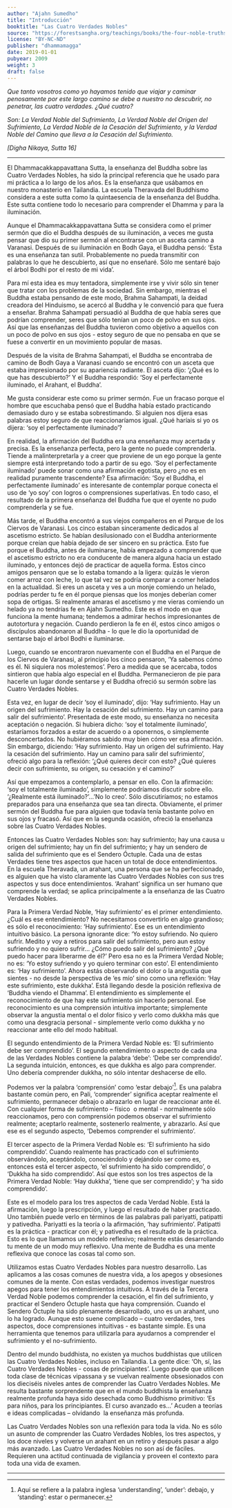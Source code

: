 ```yaml
---
author: "Ajahn Sumedho"
title: "Introducción"
booktitle: "Las Cuatro Verdades Nobles"
source: "https://forestsangha.org/teachings/books/the-four-noble-truths?language=English"
license: "BY-NC-ND"
publisher: "dhammamagga"
date: 2019-01-01
pubyear: 2009 
weight: 3
draft: false
---
```


_Que tanto vosotros como yo hayamos tenido que viajar y caminar penosamente por este largo camino se debe a nuestro no descubrir, no penetrar, las cuatro verdades. ¿Qué cuatro?_  

_Son: La Verdad Noble del Sufrimiento, La Verdad Noble del Origen del Sufrimiento, La Verdad Noble de la Cesación del Sufrimiento, y la Verdad Noble del Camino que lleva a la Cesación del Sufrimiento._  

_[Digha Nikaya, Sutta 16]_  

---

El Dhammacakkappavattana Sutta, la enseñanza del Buddha sobre las Cuatro Verdades Nobles, ha sido la principal referencia que he usado para mi práctica a lo largo de los años. Es la enseñanza que usábamos en nuestro monasterio en Tailandia. La escuela Theravada del Buddhismo considera a este sutta como la quintaesencia de la enseñanza del Buddha. Este sutta contiene todo lo necesario para comprender el Dhamma y para la iluminación.  

Aunque el Dhammacakkappavattana Sutta se considera como el primer sermón que dio el Buddha después de su iluminación, a veces me gusta pensar que dio su primer sermón al encontrarse con un asceta camino a Varanasi. Después de su iluminación en Bodh Gaya, el Buddha pensó: ‘Esta es una enseñanza tan sutil. Probablemente no pueda transmitir con palabras lo que he descubierto, así que no enseñaré. Sólo me sentaré bajo el árbol Bodhi por el resto de mi vida’.  

Para mí esta idea es muy tentadora, simplemente irse y vivir sólo sin tener que tratar con los problemas de la sociedad. Sin embargo, mientras el Buddha estaba pensando de este modo, Brahma Sahampati, la deidad creadora del Hinduismo, se acercó al Buddha y le convenció para que fuera a enseñar. Brahma Sahampati persuadió al Buddha de que había seres que podrían comprender, seres que sólo tenían un poco de polvo en sus ojos. Así que las enseñanzas del Buddha tuvieron como objetivo a aquellos con un poco de polvo en sus ojos - estoy seguro de que no pensaba en que se fuese a convertir en un movimiento popular de masas.  

Después de la visita de Brahma Sahampati, el Buddha se encontraba de camino de Bodh Gaya a Varanasi cuando se encontró con un asceta que estaba impresionado por su apariencia radiante. El asceta dijo: ‘¿Qué es lo que has descubierto?’ Y el Buddha respondió: ‘Soy el perfectamente iluminado, el Arahant, el Buddha’.  

Me gusta considerar este como su primer sermón. Fue un fracaso porque el hombre que escuchaba pensó que el Buddha había estado practicando demasiado duro y se estaba sobrestimando. Si alguien nos dijera esas palabras estoy seguro de que reaccionaríamos igual. ¿Qué haríais si yo os dijera: ‘soy el perfectamente iluminado’?  

En realidad, la afirmación del Buddha era una enseñanza muy acertada y precisa. Es la enseñanza perfecta, pero la gente no puede comprenderla. Tiende a malinterpretarla y a creer que proviene de un ego porque la gente siempre está interpretando todo a partir de su ego. ‘Soy el perfectamente iluminado’ puede sonar como una afirmación egotista, pero ¿no es en realidad puramente trascendente? Esa afirmación: ‘Soy el Buddha, el perfectamente iluminado’ es interesante de contemplar porque conecta el uso de ‘yo soy’ con logros o comprensiones superlativas. En todo caso, el resultado de la primera enseñanza del Buddha fue que el oyente no pudo comprenderla y se fue.  

Más tarde, el Buddha encontró a sus viejos compañeros en el Parque de los Ciervos de Varanasi. Los cinco estaban sinceramente dedicados al ascetismo estricto. Se habían desilusionado con el Buddha anteriormente porque creían que había dejado de ser sincero en su práctica. Esto fue porque el Buddha, antes de iluminarse, había empezado a comprender que el ascetismo estricto no era conducente de manera alguna hacia un estado iluminado, y entonces dejó de practicar de aquella forma. Estos cinco amigos pensaron que se lo estaba tomando a la ligera: quizás le vieron comer arroz con leche, lo que tal vez se podría comparar a comer helados en la actualidad. Si eres un asceta y ves a un monje comiendo un helado, podrías perder tu fe en él porque piensas que los monjes deberían comer sopa de ortigas. Si realmente amaras el ascetismo y me vieras comiendo un helado ya no tendrías fe en Ajahn Sumedho. Este es el modo en que funciona la mente humana; tendemos a admirar hechos impresionantes de autotortura y negación. Cuando perdieron la fe en él, estos cinco amigos o discípulos abandonaron al Buddha - lo que le dio la oportunidad de sentarse bajo el árbol Bodhi e iluminarse.  

Luego, cuando se encontraron nuevamente con el Buddha en el Parque de los Ciervos de Varanasi, al principio los cinco pensaron, ‘Ya sabemos cómo es él. Ni siquiera nos molestemos’. Pero a medida que se acercaba, todos sintieron que había algo especial en el Buddha. Permanecieron de pie para hacerle un lugar donde sentarse y el Buddha ofreció su sermón sobre las Cuatro Verdades Nobles.  

Esta vez, en lugar de decir ‘soy el iluminado’, dijo: ‘Hay sufrimiento. Hay un origen del sufrimiento. Hay la cesación del sufrimiento. Hay un camino para salir del sufrimiento’. Presentada de este modo, su enseñanza no necesita aceptación o negación. Si hubiera dicho: ‘soy el totalmente iluminado’, estaríamos forzados a estar de acuerdo o a oponernos, o simplemente desconcertados. No hubiéramos sabido muy bien cómo ver esa afirmación. Sin embargo, diciendo: ‘Hay sufrimiento. Hay un origen del sufrimiento. Hay la cesación del sufrimiento. Hay un camino para salir del sufrimiento’, ofreció algo para la reflexión: ‘¿Qué quieres decir con esto? ¿Qué quieres decir con sufrimiento, su origen, su cesación y el camino?’  

Así que empezamos a contemplarlo, a pensar en ello. Con la afirmación: ‘soy el totalmente iluminado’, simplemente podríamos discutir sobre ello. ‘¿Realmente está iluminado?’...’No lo creo’. Sólo discutiríamos; no estamos preparados para una enseñanza que sea tan directa. Obviamente, el primer sermón del Buddha fue para alguien que todavía tenía bastante polvo en sus ojos y fracasó. Así que en la segunda ocasión, ofreció la enseñanza sobre las Cuatro Verdades Nobles.  

Entonces las Cuatro Verdades Nobles son: hay sufrimiento; hay una causa u origen del sufrimiento; hay un fin del sufrimiento; y hay un sendero de salida del sufrimiento que es el Sendero Óctuple. Cada una de estas Verdades tiene tres aspectos que hacen un total de doce entendimientos. En la escuela Theravada, un arahant, una persona que se ha perfeccionado, es alguien que ha visto claramente las Cuatro Verdades Nobles con sus tres aspectos y sus doce entendimientos. ‘Arahant’ significa un ser humano que comprende la verdad; se aplica principalmente a la enseñanza de las Cuatro Verdades Nobles.  

Para la Primera Verdad Noble, ‘Hay sufrimiento’ es el primer entendimiento. ¿Cuál es ese entendimiento? No necesitamos convertirlo en algo grandioso; es sólo el reconocimiento: ‘Hay sufrimiento’. Ese es un entendimiento intuitivo básico. La persona ignorante dice: ‘Yo estoy sufriendo. No quiero sufrir. Medito y voy a retiros para salir del sufrimiento, pero aun estoy sufriendo y no quiero sufrir… ¿Cómo puedo salir del sufrimiento? ¿Qué puedo hacer para liberarme de él?’ Pero esa no es la Primera Verdad Noble; no es: ‘Yo estoy sufriendo y yo quiero terminar con esto’. El entendimiento es: ‘Hay sufrimiento’. Ahora estás observando el dolor o la angustia que sientes - no desde la perspectiva de ‘es mío’ sino como una reflexión: ‘Hay este sufrimiento, este dukkha’. Está llegando desde la posición reflexiva de ‘Buddha viendo el Dhamma’. El entendimiento es simplemente el reconocimiento de que hay este sufrimiento sin hacerlo personal. Ese reconocimiento es una comprensión intuitiva importante; simplemente observar la angustia mental o el dolor físico y verlo como dukkha más que como una desgracia personal - simplemente verlo como dukkha y no reaccionar ante ello del modo habitual.  

El segundo entendimiento de la Primera Verdad Noble es: ‘El sufrimiento debe ser comprendido’. El segundo entendimiento o aspecto de cada una de las Verdades Nobles contiene la palabra ‘debe’: ‘Debe ser comprendido’. La segunda intuición, entonces, es que dukkha es algo para comprender. Uno debería comprender dukkha, no sólo intentar deshacerse de ello.  

Podemos ver la palabra ‘comprensión’ como ‘estar debajo’[^1]. Es una palabra bastante común pero, en Pali, ‘comprender’ significa aceptar realmente el sufrimiento, permanecer debajo o abrazarlo en lugar de reaccionar ante él. Con cualquier forma de sufrimiento – físico  o mental - normalmente sólo reaccionamos, pero con comprensión podemos observar el sufrimiento realmente; aceptarlo realmente, sostenerlo realmente, y abrazarlo. Así que ese es el segundo aspecto, ‘Debemos comprender el sufrimiento’.  

El tercer aspecto de la Primera Verdad Noble es: ‘El sufrimiento ha sido comprendido’. Cuando realmente has practicado con el sufrimiento observándolo, aceptándolo, conociéndolo y dejándolo ser como es, entonces está el tercer aspecto, ‘el sufrimiento ha sido comprendido’, o ‘Dukkha ha sido comprendido’. Así que estos son los tres aspectos de la Primera Verdad Noble: ‘Hay dukkha’, ‘tiene que ser comprendido’; y ‘ha sido comprendido’.  

Este es el modelo para los tres aspectos de cada Verdad Noble. Está la afirmación, luego la prescripción, y luego el resultado de haber practicado. Uno también puede verlo en términos de las palabras pali pariyatti, patipatti y pativedha. Pariyatti es la teoría o la afirmación, ‘hay sufrimiento’. Patipatti es la práctica - practicar con él; y pativedha es el resultado de la práctica. Esto es lo que llamamos un modelo reflexivo; realmente estás desarrollando tu mente de un modo muy reflexivo. Una mente de Buddha es una mente reflexiva que conoce las cosas tal como son.  

Utilizamos estas Cuatro Verdades Nobles para nuestro desarrollo. Las aplicamos a las cosas comunes de nuestra vida, a los apegos y obsesiones comunes de la mente. Con estas verdades, podemos investigar nuestros apegos para tener los entendimientos intuitivos. A través de la Tercera Verdad Noble podemos comprender la cesación, el fin del sufrimiento, y practicar el Sendero Óctuple hasta que haya comprensión. Cuando el Sendero Óctuple ha sido plenamente desarrollado, uno es un arahant, uno lo ha logrado. Aunque esto suene complicado – cuatro verdades, tres aspectos, doce comprensiones intuitivas - es bastante simple. Es una herramienta que tenemos para utilizarla para ayudarnos a comprender el sufrimiento y el no-sufrimiento.  

Dentro del mundo buddhista, no existen ya muchos buddhistas que utilicen las Cuatro Verdades Nobles, incluso en Tailandia. La gente dice: ‘Oh, sí, las Cuatro Verdades Nobles - cosas de principiantes’. Luego puede que utilicen toda clase de técnicas vipassana y se vuelvan realmente obsesionados con los dieciséis niveles antes de comprender las Cuatro Verdades Nobles. Me resulta bastante sorprendente que en el mundo buddhista la enseñanza realmente profunda haya sido desechada como Buddhismo primitivo: ‘Es para niños, para los principiantes. El curso avanzado es…’ Acuden a teorías e ideas complicadas – olvidando  la enseñanza más profunda.  

Las Cuatro Verdades Nobles son una reflexión para toda la vida. No es sólo un asunto de comprender las Cuatro Verdades Nobles, los tres aspectos, y los doce niveles y volverse un arahant en un retiro y después pasar a algo más avanzado. Las Cuatro Verdades Nobles no son así de fáciles. Requieren una actitud continuada de vigilancia y proveen el contexto para toda una vida de examen.  

---  

[^1]: Aquí se refiere a la palabra inglesa ‘understanding’, ‘under’: debajo, y ‘standing’: estar o permanecer.
